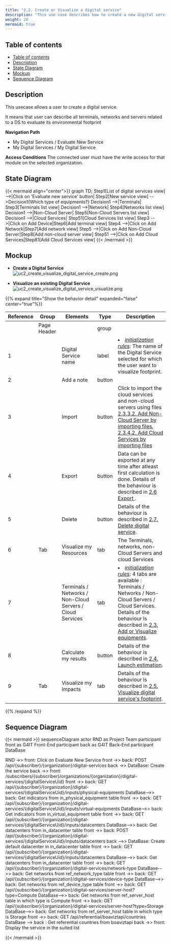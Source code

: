 ```yaml
---
title: "2.2. Create or Visualize a digital service"
description: "This use case describes how to create a new digital service"
weight: 20
mermaid: true
---
```


## Table of contents

-   [Table of contents](#table-of-contents)
-   [Description](#description)
-   [State Diagram](#state-diagram)
-   [Mockup](#mockup)
-   [Sequence Diagram](#sequence-diagram)

## Description

This usecase allows a user to create a digital service.

It means that user can describe all terminals, networks and servers related to a DS to evaluate its environmental footprint

**Navigation Path**

-   My Digital Services / Evaluate New Service
-   My Digital Services / My Digital Service

**Access Conditions**
The connected user must have the write access for that module on the selected organization.

## State Diagram

{{< mermaid align="center">}}
graph TD;
Step1[List of digital services view] -->|Click on 'Evaluate new service' button| Step2[New service view] -->Decision1{Which type of equipments?}
Decision1 -->|Terminals| Step3[Terminals list view]
Decision1 -->|Network| Step4[Networks list view]
Decision1 -->|Non-Cloud Server| Step5[Non-Cloud Servers list view]
Decision1 -->|Cloud Services| Step51[Cloud Services list view]
Step3 -->|Click on Add Device|Step6[Add terminal view]
Step4 -->|Click on Add Network|Step7[Add network view]
Step5 -->|Click on Add Non-Cloud Server|Step8[Add non-cloud server view]
Step51 -->|Click on Add Cloud Services|Step81[Add Cloud Services view]
{{< /mermaid >}}

## Mockup

-   **Create a Digital Service**
    ![uc2_create_visualize_digital_service_create.png](../images/uc2_create_visualize_digital_service_create.png)

-   **Visualize an existing Digital Service**
    ![uc2_create_visualize_digital_service_visualize.png](../images/uc2_create_visualize_digital_service_visualize.png)

{{% expand title="Show the behavior detail" expanded="false" center="true"%}}

| Reference | Group      | Elements                                                  | Type   | Description                                                                                                                                                                                                                                                                                                                                                                                  |
|-----------| ---------- |-----------------------------------------------------------|--------|----------------------------------------------------------------------------------------------------------------------------------------------------------------------------------------------------------------------------------------------------------------------------------------------------------------------------------------------------------------------------------------------|
|           | Page Header |                                                           | group  |                                                                                                                                                                                                                                                                                                                                                                                              |
| 1         |            | Digital Service name                                      | label  | <li><u>_initialization rules_</u>: The name of the Digital Service selected for which the user want to visualize footprint.                                                                                                                                                                                                                                                                  |
| 2         |            | Add a note                                                | button |                                                                                                                                                                                                                                                                                                                                                                                              |
| 3         |            | Import                                                    | button | Click to import the cloud services and non-cloud servers using files [2.3.3.2. Add Non-Cloud Server by importing files](uc3_add_visualize_equipments%2Fuc3_add_visualize_noncloud-servers%2Fimport_nonCloud_servers_via_button.md),  [2.3.4.2. Add Cloud Services by importing files](uc3_add_visualize_equipments%2Fuc3_add_visualize_cloud_services%2Fimport_cloud_services_via_button.md) |
| 4         |            | Export                                                    | button | Data can be exported at any time after atleast first calculation is done. Details of the behaviour is described in [2.6 Export ](./uc6_export_digital_service.md).                                                                                                                                                                                                                           |
| 5         |            | Delete                                                    | button | Details of the behaviour is described in [2.7. Delete digital service](uc7_delete_digital_service.md).                                                                                                                                                                                                                                                                                       |
| 6         | Tab        | Visualize my Resources                                    | tab    | The Terminals, networks, non-Cloud Servers and cloud Services                                                                                                                                                                                                                                                                                                                                |
| 7         |            | Terminals / Networks / Non-Cloud Servers / Cloud Services | tab    | <li><u>_initialization rules_</u>: 4 tabs are available : Terminals / Networks / Non-Cloud Servers / Cloud Services. <br>Details of the behaviour is described in [2.3. Add or Visualize equipments](uc3_add_visualize_equipments/_index).                                                                                                             |
| 8         |            | Calculate my results                                      | button | Details of the behaviour is described in [2.4. Launch estimation](uc4_launch_estimation.md).                                                                                                                                                                                                                                                                                                 |
| 9         | Tab        | Visualize my Impacts                                      | tab    | Details of the behaviour is described in [2.5. Visualize digital service's footprint](uc5_visualize_footprint/_index.md).                                                                                                                                                                                                                                                                    |

{{% /expand %}}

## Sequence Diagram

{{< mermaid >}}
sequenceDiagram
actor RND as Project Team
participant front as G4IT Front-End
participant back as G4IT Back-End
participant DataBase

RND ->> front: Click on Evaluate New Service
front ->> back: POST /api/{subscriber}/{organization}/digital-services
back ->> DataBase: Create the service
back ->> front: /subscribers/{subscriber}/organizations/{organization}/digital-services/{digitalServiceUid}
front ->> back: GET /api/{subscriber}/{organization}/digital-services/{digitalServiceUid}/inputs/physical-equipments
DataBase-->> back: Get indicators from in_physical_equipment table
front ->> back: GET /api/{subscriber}/{organization}/digital-services/{digitalServiceUid}/inputs/virtual-equipments
DataBase-->> back: Get indicators from in_virtual_equipment table
front ->> back: GET /api/{subscriber}/{organization}/digital-services/{digitalServiceUid}/inputs/datacenters
DataBase-->> back: Get datacenters from in_datacenter table
front ->> back: POST /api/{subscriber}/{organization}/digital-services/{digitalServiceUid}/inputs/datacenters
back -->> DataBase: Create default datacenter in in_datacenter table
front ->> back: GET /api/{subscriber}/{organization}/digital-services/{digitalServiceUid}/inputs/datacenters
DataBase-->> back: Get datacenters from in_datacenter table
front ->> back: GET /api/{subscriber}/{organization}/digital-services/network-type
DataBase-->> back: Get networks from ref_network_type table
front ->> back: GET /api/{subscriber}/{organization}/digital-services/device-type
DataBase-->> back: Get networks from ref_device_type table
front ->> back: GET /api/{subscriber}/{organization}/digital-services/server-host?type=Compute
DataBase-->> back: Get networks from ref_server_host table in which type is Compute
front ->> back: GET /api/{subscriber}/{organization}/digital-services/server-host?type=Storage
DataBase-->> back: Get networks from ref_server_host table in which type is Storage
front ->> back: GET /api/referential/boaviztapi/countries
DataBase --> back : Get referential countries from boaviztapi
back ->> front: Display the service in the suited list

{{< /mermaid >}}
